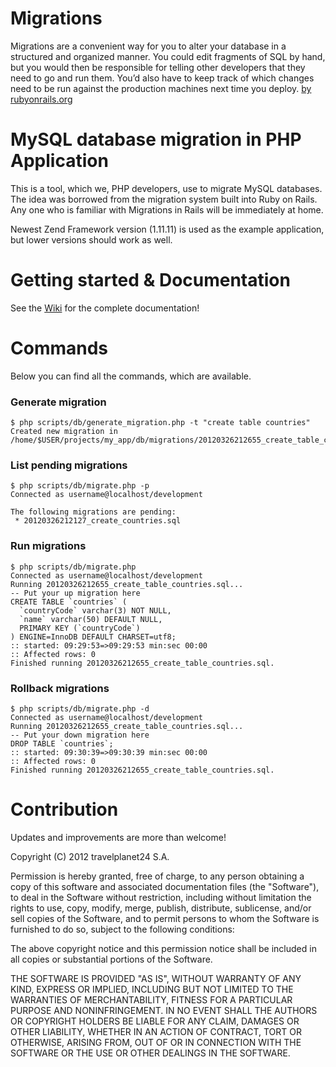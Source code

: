 Migrations
==========

Migrations are a convenient way for you to alter your database in a structured and organized manner. 
You could edit fragments of SQL by hand, but you would then be responsible for telling other developers 
that they need to go and run them. You’d also have to keep track of which changes need to be run against 
the production machines next time you deploy. [by rubyonrails.org](http://guides.rubyonrails.org/migrations.html)

MySQL database migration in PHP Application
========

This is a tool, which we, PHP developers, use to migrate MySQL databases. 
The idea was borrowed from the migration system built into Ruby on Rails. 
Any one who is familiar with Migrations in Rails will be immediately at home.

Newest Zend Framework version (1.11.11) is used as the example application, but lower versions should work as well.

Getting started & Documentation
===========

See the [Wiki](https://github.com/travelplanet24/mysql-versioning-for-zend-framework/wiki/Integration) 
for the complete documentation!

Commands
========

Below you can find all the commands, which are available.

### Generate migration
<pre><code>$ php scripts/db/generate_migration.php -t "create table countries"
Created new migration in /home/$USER/projects/my_app/db/migrations/20120326212655_create_table_countries.sql
</code></pre>

### List pending migrations
<pre><code>$ php scripts/db/migrate.php -p
Connected as username@localhost/development

The following migrations are pending: 
 * 20120326212127_create_countries.sql
</code></pre>

### Run migrations
<pre><code>$ php scripts/db/migrate.php 
Connected as username@localhost/development
Running 20120326212655_create_table_countries.sql...
-- Put your up migration here
CREATE TABLE `countries` (
  `countryCode` varchar(3) NOT NULL,
  `name` varchar(50) DEFAULT NULL,
  PRIMARY KEY (`countryCode`)
) ENGINE=InnoDB DEFAULT CHARSET=utf8;
:: started: 09:29:53=>09:29:53 min:sec 00:00 
:: Affected rows: 0
Finished running 20120326212655_create_table_countries.sql.
</code></pre>

### Rollback migrations
<pre><code>$ php scripts/db/migrate.php -d
Connected as username@localhost/development
Running 20120326212655_create_table_countries.sql...
-- Put your down migration here
DROP TABLE `countries`;
:: started: 09:30:39=>09:30:39 min:sec 00:00 
:: Affected rows: 0
Finished running 20120326212655_create_table_countries.sql.
</code></pre>


Contribution
===========

Updates and improvements are more than welcome!



Copyright (C) 2012 travelplanet24 S.A.

Permission is hereby granted, free of charge, to any person obtaining a copy of this software 
and associated documentation files (the "Software"), to deal in the Software without restriction, 
including without limitation the rights to use, copy, modify, merge, publish, distribute, sublicense, 
and/or sell copies of the Software, and to permit persons to whom the Software is furnished to do so, 
subject to the following conditions:

The above copyright notice and this permission notice shall be included in all copies or 
substantial portions of the Software.

THE SOFTWARE IS PROVIDED "AS IS", WITHOUT WARRANTY OF ANY KIND, EXPRESS OR IMPLIED, INCLUDING 
BUT NOT LIMITED TO THE WARRANTIES OF MERCHANTABILITY, FITNESS FOR A PARTICULAR PURPOSE AND NONINFRINGEMENT. 
IN NO EVENT SHALL THE AUTHORS OR COPYRIGHT HOLDERS BE LIABLE FOR ANY CLAIM, DAMAGES OR OTHER LIABILITY, 
WHETHER IN AN ACTION OF CONTRACT, TORT OR OTHERWISE, ARISING FROM, OUT OF OR IN CONNECTION WITH 
THE SOFTWARE OR THE USE OR OTHER DEALINGS IN THE SOFTWARE.
